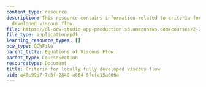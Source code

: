 ```yaml
---
content_type: resource
description: This resource contains information related to criteria for locally fully
  developed viscous flow.
file: https://ol-ocw-studio-app-production.s3.amazonaws.com/courses/2-25-advanced-fluid-mechanics-fall-2013/a40c99d77c5f2849a8645fcfa15a606a_MIT2_25F13_Criter_for_lo.pdf
file_type: application/pdf
learning_resource_types: []
ocw_type: OCWFile
parent_title: Equations of Viscous Flow
parent_type: CourseSection
resourcetype: Document
title: Criteria for locally fully developed viscous flow
uid: a40c99d7-7c5f-2849-a864-5fcfa15a606a
---
```


